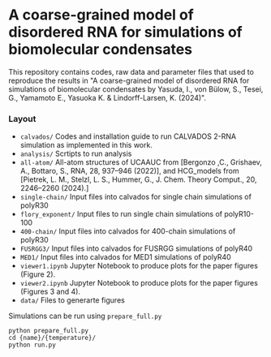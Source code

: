 # A coarse-grained model of disordered RNA for simulations of biomolecular condensates

This repository contains codes, raw data and parameter files that used to reproduce the results in "A coarse-grained model of disordered RNA for simulations of biomolecular condensates by Yasuda, I., von Bülow, S., Tesei, G., Yamamoto E., Yasuoka K. & Lindorff-Larsen, K. (2024)".

### Layout

- `calvados/` Codes and installation guide to run CALVADOS 2-RNA simulation as implemented in this work.  
- `analysis/` Scrtipts to run analysis 
- `all-atom/` All-atom structures of UCAAUC from [Bergonzo ,C., Grishaev, A., Bottaro, S., RNA, 28, 937–946 (2022)], and HCG_models from [Pietrek, L. M., Stelzl, L. S., Hummer, G., J. Chem. Theory Comput., 20, 2246–2260 (2024).]
- `single-chain/` Input files into calvados for single chain simulations of polyR30 
- `flory_exponent/` Input files to run single chain simulations of polyR10-100
- `400-chain/` Input files into calvados for 400-chain simulations of polyR30
- `FUSRGG3/`  Input files into calvados for FUSRGG simulations of polyR40
- `MED1/` Input files into calvados for MED1 simulations of polyR40
- `viewer1.ipynb` Jupyter Notebook to produce plots for the paper figures (Figure 2).
- `viewer2.ipynb` Jupyter Notebook to produce plots for the paper figures (Figures 3 and 4).
- `data/` Files to generarte figures

Simulations can be run using `prepare_full.py`
```
python prepare_full.py
cd {name}/{temperature}/
python run.py
```
